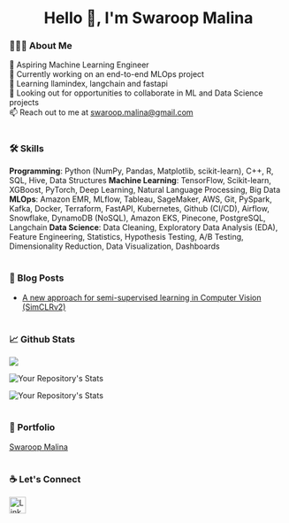 <h1 align="center">Hello 👋, I'm Swaroop Malina</h1>
<h3 align="center"></h3>

### 👩🏽‍💻 About Me
🤖 Aspiring Machine Learning Engineer</br>
🚀 Currently working on an end-to-end MLOps project</br>
🌱 Learning llamindex, langchain and fastapi</br>
👯 Looking out for opportunities to collaborate in ML and Data Science projects</br>
📫 Reach out to me at [swaroop.malina@gmail.com](swaroop.malina@gmail.com)  

#

### 🛠 Skills
**Programming**:	Python (NumPy, Pandas, Matplotlib, scikit-learn), C++, R, SQL, Hive, Data Structures
**Machine Learning**:	TensorFlow, Scikit-learn, XGBoost, PyTorch, Deep Learning, Natural Language Processing, Big Data
**MLOps**:	Amazon EMR, MLflow, Tableau, SageMaker, AWS, Git, PySpark, Kafka, Docker, Terraform, FastAPI, Kubernetes, Github (CI/CD), Airflow, Snowflake, DynamoDB (NoSQL), Amazon EKS, Pinecone, PostgreSQL, Langchain
**Data Science**:	Data Cleaning, Exploratory Data Analysis (EDA), Feature Engineering, Statistics, Hypothesis Testing, A/B Testing, Dimensionality Reduction, Data Visualization, Dashboards

#

### 📕 Blog Posts
- [A new approach for semi-supervised learning in Computer Vision (SimCLRv2)](https://medium.com/@Swaroop777/a-new-approach-for-semi-supervised-learning-in-computer-vision-511a92d1dd0d)

#

### 📈 Github Stats
<img src="https://komarev.com/ghpvc/?username=swaroopmeher"/>

![Your Repository's Stats](https://github-readme-stats.vercel.app/api/top-langs/?username=swaroopmeher&theme=tokyonight)

![Your Repository's Stats](https://github-readme-stats.vercel.app/api?username=swaroopmeher&show_icons=true&theme=tokyonight)

#
### 📓 Portfolio
[Swaroop Malina](https://swaroopmeher.github.io/)

#

### ☕ Let's Connect
<a href="https://www.linkedin.com/in/swaroop-meher"><img src="https://cdn.cdnlogo.com/logos/l/66/linkedin-icon.svg" alt="LinkedIn Account" width="30"/></a>
#
